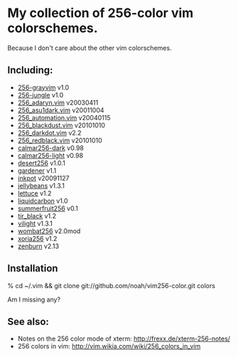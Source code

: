 # My collection of 256-color vim colorschemes.

Because I don't care about the other vim colorschemes.

## Including:

* [256-grayvim](http://www.vim.org/scripts/download_script.php?src_id=12849) v1.0
* [256-jungle](http://www.vim.org/scripts/script.php?script_id=2240&rating=helpful) v1.0
* [256_adaryn.vim](http://www.frexx.de/xterm-256-notes/themes/256_adaryn.vim) v20030411
* [256_asu1dark.vim](http://www.frexx.de/xterm-256-notes/themes/256_asu1dark.vim) v20011004
* [256_automation.vim](http://www.frexx.de/xterm-256-notes/themes/256_automation.vim) v20040115
* [256_blackdust.vim](http://www.frexx.de/xterm-256-notes/themes/256_blackdust.vim) v20101010
* [256_darkdot.vim](http://www.frexx.de/xterm-256-notes/themes/256_darkdot.vim) v2.2
* [256_redblack.vim](http://www.frexx.de/xterm-256-notes/themes/256_redblack.vim) v20101010
* [calmar256-dark](http://www.vim.org/scripts/download_script.php?src_id=7571) v0.98
* [calmar256-light](http://www.vim.org/scripts/download_script.php?src_id=7572) v0.98
* [desert256](http://www.vim.org/scripts/download_script.php?src_id=4055) v1.0.1
* [gardener](http://www.vim.org/scripts/download_script.php?src_id=4682) v1.1
* [inkpot](http://www.vim.org/scripts/download_script.php?src_id=11833) v20091127
* [jellybeans](http://www.vim.org/scripts/download_script.php?src_id=10690) v1.3.1
* [lettuce](http://www.vim.org/scripts/script.php?script_id=1975) v1.2
* [liquidcarbon](http://www.vim.org/scripts/script.php?script_id=3274) v1.0
* [summerfruit256](http://www.vim.org/scripts/download_script.php?src_id=1015377) v0.1
* [tir_black](http://www.vim.org/scripts/script.php?script_id=2777) v1.2
* [vilight](http://www.vim.org/scripts/script.php?script_id=2776) v1.3.1
* [wombat256](http://www.vim.org/scripts/download_script.php?src_id=13400) v2.0mod
* [xoria256](http://www.vim.org/scripts/script.php?script_id=2140) v1.2
* [zenburn](http://www.vim.org/scripts/download_script.php?src_id=11576) v2.13

## Installation

% cd ~/.vim && git clone git://github.com/noah/vim256-color.git colors

Am I missing any?

## See also:

* Notes on the 256 color mode of xterm: http://frexx.de/xterm-256-notes/
* 256 colors in vim: http://vim.wikia.com/wiki/256_colors_in_vim
